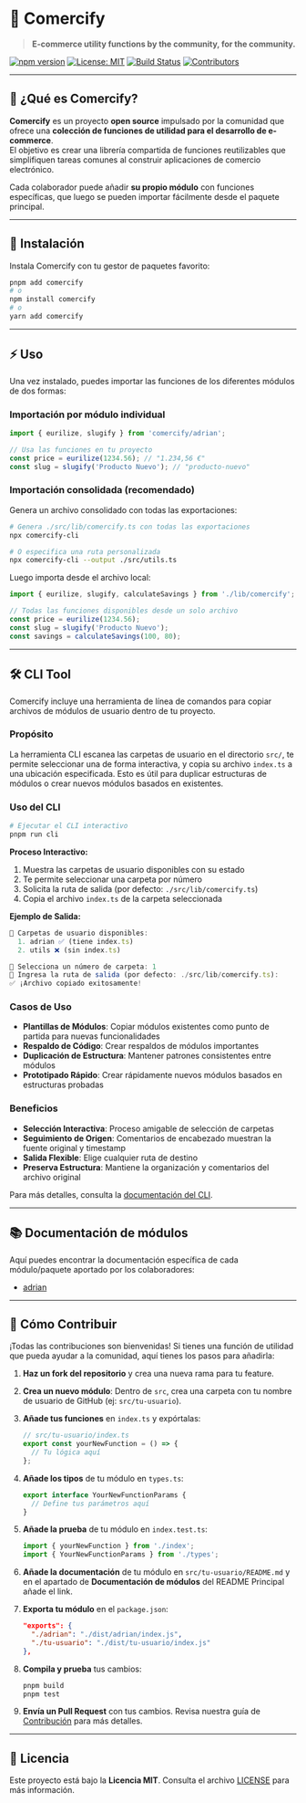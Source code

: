 # 🛒 Comercify

> **E-commerce utility functions by the community, for the community.**

[![npm version](https://img.shields.io/npm/v/comercify.svg)](https://www.npmjs.com/package/comercify)
[![License: MIT](https://img.shields.io/badge/License-MIT-green.svg)](../LICENSE)
[![Build Status](https://img.shields.io/github/actions/workflow/status/comercify-dev/comercify/ci.yml?branch=main)](https://github.com/comercify-dev/comercify/actions)
[![Contributors](https://img.shields.io/github/contributors/comercify-dev/comercify)](https://github.com/comercify-dev/comercify/graphs/contributors)

---

## 📖 ¿Qué es Comercify?

**Comercify** es un proyecto **open source** impulsado por la comunidad que ofrece una **colección de funciones de utilidad para el desarrollo de e-commerce**.  
El objetivo es crear una librería compartida de funciones reutilizables que simplifiquen tareas comunes al construir aplicaciones de comercio electrónico.

Cada colaborador puede añadir **su propio módulo** con funciones específicas, que luego se pueden importar fácilmente desde el paquete principal.

---

## 🚀 Instalación

Instala Comercify con tu gestor de paquetes favorito:

```bash
pnpm add comercify
# o
npm install comercify
# o
yarn add comercify
```

---

## ⚡ Uso

Una vez instalado, puedes importar las funciones de los diferentes módulos de dos formas:

### Importación por módulo individual

```typescript
import { eurilize, slugify } from 'comercify/adrian';

// Usa las funciones en tu proyecto
const price = eurilize(1234.56); // "1.234,56 €"
const slug = slugify('Producto Nuevo'); // "producto-nuevo"
```

### Importación consolidada (recomendado)

Genera un archivo consolidado con todas las exportaciones:

```bash
# Genera ./src/lib/comercify.ts con todas las exportaciones
npx comercify-cli

# O especifica una ruta personalizada
npx comercify-cli --output ./src/utils.ts
```

Luego importa desde el archivo local:

```typescript
import { eurilize, slugify, calculateSavings } from './lib/comercify';

// Todas las funciones disponibles desde un solo archivo
const price = eurilize(1234.56);
const slug = slugify('Producto Nuevo');
const savings = calculateSavings(100, 80);
```

---

## 🛠️ CLI Tool

Comercify incluye una herramienta de línea de comandos para copiar archivos de módulos de usuario dentro de tu proyecto.

### Propósito

La herramienta CLI escanea las carpetas de usuario en el directorio `src/`, te permite seleccionar una de forma interactiva, y copia su archivo `index.ts` a una ubicación especificada. Esto es útil para duplicar estructuras de módulos o crear nuevos módulos basados en existentes.

### Uso del CLI

```bash
# Ejecutar el CLI interactivo
pnpm run cli
```

**Proceso Interactivo:**

1. Muestra las carpetas de usuario disponibles con su estado
2. Te permite seleccionar una carpeta por número
3. Solicita la ruta de salida (por defecto: `./src/lib/comercify.ts`)
4. Copia el archivo `index.ts` de la carpeta seleccionada

**Ejemplo de Salida:**

```ts
📁 Carpetas de usuario disponibles:
  1. adrian ✅ (tiene index.ts)
  2. utils ❌ (sin index.ts)

🔢 Selecciona un número de carpeta: 1
📝 Ingresa la ruta de salida (por defecto: ./src/lib/comercify.ts):
✅ ¡Archivo copiado exitosamente!
```

### Casos de Uso

- **Plantillas de Módulos**: Copiar módulos existentes como punto de partida para nuevas funcionalidades
- **Respaldo de Código**: Crear respaldos de módulos importantes
- **Duplicación de Estructura**: Mantener patrones consistentes entre módulos
- **Prototipado Rápido**: Crear rápidamente nuevos módulos basados en estructuras probadas

### Beneficios

- **Selección Interactiva**: Proceso amigable de selección de carpetas
- **Seguimiento de Origen**: Comentarios de encabezado muestran la fuente original y timestamp
- **Salida Flexible**: Elige cualquier ruta de destino
- **Preserva Estructura**: Mantiene la organización y comentarios del archivo original

Para más detalles, consulta la [documentación del CLI](src/cli/README.md).

---

## 📚 Documentación de módulos

Aquí puedes encontrar la documentación específica de cada módulo/paquete aportado por los colaboradores:

- [adrian](src/adrian/README.md)

---

## 🙌 Cómo Contribuir

¡Todas las contribuciones son bienvenidas!
Si tienes una función de utilidad que pueda ayudar a la comunidad, aquí tienes los pasos para añadirla:

1. **Haz un fork del repositorio** y crea una nueva rama para tu feature.

2. **Crea un nuevo módulo**: Dentro de `src`, crea una carpeta con tu nombre de usuario de GitHub (ej: `src/tu-usuario`).

3. **Añade tus funciones** en `index.ts` y expórtalas:

   ```typescript
   // src/tu-usuario/index.ts
   export const yourNewFunction = () => {
     // Tu lógica aquí
   };
   ```

4. **Añade los tipos** de tu módulo en `types.ts`:

   ```typescript
   export interface YourNewFunctionParams {
     // Define tus parámetros aquí
   }
   ```

5. **Añade la prueba** de tu módulo en `index.test.ts`:

   ```typescript
   import { yourNewFunction } from './index';
   import { YourNewFunctionParams } from './types';
   ```

6. **Añade la documentación** de tu módulo en `src/tu-usuario/README.md` y en el apartado de **Documentación de módulos** del README Principal añade el link.

7. **Exporta tu módulo** en el `package.json`:

   ```json
   "exports": {
     "./adrian": "./dist/adrian/index.js",
     "./tu-usuario": "./dist/tu-usuario/index.js"
   },
   ```

8. **Compila y prueba** tus cambios:

   ```bash
   pnpm build
   pnpm test
   ```

9. **Envía un Pull Request** con tus cambios.
   Revisa nuestra guía de [Contribución](../CONTRIBUTING.md) para más detalles.

---

## 📝 Licencia

Este proyecto está bajo la **Licencia MIT**.
Consulta el archivo [LICENSE](../LICENSE) para más información.
